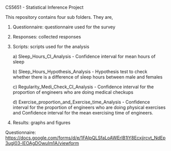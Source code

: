 CS5651 - Statistical Inference Project

This repository contains four sub folders. They are,
1. Questionnaire: questionnaire used for the survey
2. Responses: collected responses
3. Scripts: scripts used for the analysis

    a) Sleep_Hours_CI_Analysis - Confidence interval for mean hours of sleep
    
    b) Sleep_Hours_Hypothesis_Analysis - Hypothesis test to check whether there is a difference of sleep hours between male and                  females
    
    c) Regularity_Medi_Check_CI_Analysis - Confidence interval for the proportion of engineers who are doing medical checkups
	
	d) Exercise_proportion_and_Exercise_time_Analysis - Confidence interval for the proportion of engineers who are doing physical exercises and Confidence interval for the mean exercising time of engineers.
    
4. Results: graphs and figures

Questionnaire: https://docs.google.com/forms/d/e/1FAIpQLSfaLoAWErlB1lY8Ecxjjrcvt_NdEp3ugl03-lEOAgDOwuIm1A/viewform
